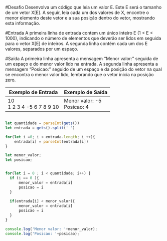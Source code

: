 #Desafio
Desenvolva um código que leia um valor E. Este E será o tamanho de um vetor X[E]. A seguir, leia cada um dos valores de X, encontre o menor elemento deste vetor e a sua posição dentro do vetor, mostrando esta informação.

#Entrada
A primeira linha de entrada contem um único inteiro E (1 < E < 1000), indicando o número de elementos que deverão ser lidos em seguida para o vetor X[E] de inteiros. A segunda linha contém cada um dos E valores, separados por um espaço.

#Saída
A primeira linha apresenta a mensagem “Menor valor:” seguida de um espaço e do menor valor lido na entrada. A segunda linha apresenta a mensagem “Posicao:” seguido de um espaço e da posição do vetor na qual se encontra o menor valor lido, lembrando que o vetor inicia na posição zero.

 
Exemplo de Entrada	| Exemplo de Saída
---|---
10<br>1 2 3 4 -5 6 7 8 9 10 | Menor valor: -5<br> Posicao: 4

````javascript

let quantidade = parseInt(gets())
let entrada = gets().split(' ')

for(let i =0; i < entrada.length; i ++){
    entrada[i] = parseInt(entrada[i])
}

let menor_valor;
let posicao;


for(let i = 0 ; i < quantidade; i++) {
  if (i == 0 ){
      menor_valor = entrada[i]
      posicao = i
  }
  
  if(entrada[i] < menor_valor){
      menor_valor = entrada[i]
      posicao = i
  }
}

console.log('Menor valor: '+menor_valor);
console.log('Posicao: '+posicao);

````
